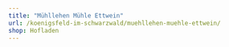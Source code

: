 ```yaml
---
title: "Mühllehen Mühle Ettwein"
url: /koenigsfeld-im-schwarzwald/muehllehen-muehle-ettwein/
shop: Hofladen
---
```

